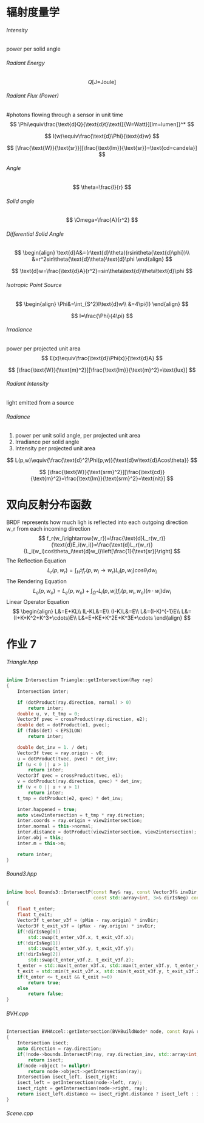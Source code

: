 # 辐射度量学

###### Intensity

power per solid angle

###### Radiant Energy

$$
Q\text{[J=Joule]}
$$

###### Radiant Flux (Power)

#photons flowing through a sensor in unit time
$$
\Phi\equiv\frac{\text{d}Q}{\text{d}t}\text{[{W=Watt}][lm=lumen]}^*
$$

$$
I(w)\equiv\frac{\text{d}\Phi}{\text{d}w}
$$

$$
[\frac{\text{W}}{\text{sr}}][\frac{\text{lm}}{\text{sr}}=\text{cd=candela}]
$$

###### Angle

$$
\theta=\frac{l}{r}
$$

###### Solid angle

$$
\Omega=\frac{A}{r^2}
$$

###### Differential Solid Angle

$$
\begin{align}
\text{d}A&=(r\text{d}\theta)(rsin\theta{\text{d}\phi})\\
&=r^2sin\theta{\text{d}\theta}\text{d}\phi
\end{align}
$$

$$
\text{d}w=\frac{\text{d}A}{r^2}=sin\theta\text{d}\theta\text{d}\phi
$$

###### Isotropic Point Source

$$
\begin{align}
\Phi&=\int_{S^2}I\text{d}w\\
&=4\pi{I}
\end{align}
$$

$$
I=\frac{\Phi}{4\pi}
$$

###### Irradiance 

power per projected unit area
$$
E(x)\equiv\frac{\text{d}\Phi(x)}{\text{d}A}
$$

$$
[\frac{\text{W}}{\text{m}^2}][\frac{\text{lm}}{\text{m}^2}=\text{lux}]
$$

###### Radiant Intensity

light emitted from a source

###### Radiance

1. power per unit solid angle, per projected unit area
2. Irradiance per solid angle
3. Intensity per projected unit area

$$
L(p,w)\equiv{\frac{\text{d}^2\Phi(p,w)}{\text{d}w\text{d}Acos\theta}}
$$

$$
[\frac{\text{W}}{\text{srm}^2}][\frac{\text{cd}}{\text{m}^2}=\frac{\text{lm}}{\text{srm}^2}=\text{nit}]
$$



# 双向反射分布函数

BRDF represents how much ligh is reflected into each outgoing direction w_r from each incoming direction
$$
f_r(w_i\rightarrow{w_r})=\frac{\text{d}L_r(w_r)}{\text{d}E_i(w_i)}=\frac{\text{d}L_r(w_r)}{L_i(w_i)cos\theta_i\text{d}w_i}\left[\frac{1}{\text{sr}}\right]
$$
The Reflection Equation
$$
L_r(p,w_r)=\int_{H^2}f_r(p,w_i\rightarrow{w_r})L_i(p,w_i)cos\theta_i\text{d}w_i
$$
The Rendering Equation
$$
L_o(p,w_o)=L_e(p,w_o)+\int_{\Omega^+}L_i(p,w_i)f_r(p,w_i,w_o)(n\cdot{w_i})\text{d}w_i
$$
Linear Operator Equation
$$
\begin{align}
L&=E+KL\\
IL-KL&=E\\
(I-K)L&=E\\
L&=(I-K)^{-1}E\\
L&=(I+K+K^2+K^3+\cdots)E\\
L&=E+KE+K^2E+K^3E+\cdots
\end{align}
$$

# 作业 7

###### Triangle.hpp

```c++
inline Intersection Triangle::getIntersection(Ray ray)
{
    Intersection inter;

    if (dotProduct(ray.direction, normal) > 0)
        return inter;
    double u, v, t_tmp = 0;
    Vector3f pvec = crossProduct(ray.direction, e2);
    double det = dotProduct(e1, pvec);
    if (fabs(det) < EPSILON)
        return inter;

    double det_inv = 1. / det;
    Vector3f tvec = ray.origin - v0;
    u = dotProduct(tvec, pvec) * det_inv;
    if (u < 0 || u > 1)
        return inter;
    Vector3f qvec = crossProduct(tvec, e1);
    v = dotProduct(ray.direction, qvec) * det_inv;
    if (v < 0 || u + v > 1)
        return inter;
    t_tmp = dotProduct(e2, qvec) * det_inv;

    inter.happened = true;
    auto view2intersection = t_tmp * ray.direction;
    inter.coords = ray.origin + view2intersection;
    inter.normal = this->normal;
    inter.distance = dotProduct(view2intersection, view2intersection);
    inter.obj = this;
    inter.m = this->m;

    return inter;
}
```

###### Bound3.hpp

```c++
inline bool Bounds3::IntersectP(const Ray& ray, const Vector3f& invDir,
                                const std::array<int, 3>& dirIsNeg) const
{
    float t_enter;
    float t_exit;
    Vector3f t_enter_v3f = (pMin - ray.origin) * invDir;
    Vector3f t_exit_v3f = (pMax - ray.origin) * invDir;
    if(!dirIsNeg[0])
        std::swap(t_enter_v3f.x, t_exit_v3f.x);
    if(!dirIsNeg[1])
        std::swap(t_enter_v3f.y, t_exit_v3f.y);
    if(!dirIsNeg[2])
        std::swap(t_enter_v3f.z, t_exit_v3f.z);
    t_enter = std::max(t_enter_v3f.x, std::max(t_enter_v3f.y, t_enter_v3f.z));
    t_exit = std::min(t_exit_v3f.x, std::min(t_exit_v3f.y, t_exit_v3f.z));
    if(t_enter <= t_exit && t_exit >=0)
        return true;
    else
        return false;
}
```

###### BVH.cpp

```c++
Intersection BVHAccel::getIntersection(BVHBuildNode* node, const Ray& ray) const
{
    Intersection isect;
    auto direction = ray.direction;
    if(!node->bounds.IntersectP(ray, ray.direction_inv, std::array<int, 3>{direction.x>0, direction.y>0, direction.z>0}))
        return isect;
    if(node->object != nullptr)
        return node->object->getIntersection(ray);
    Intersection isect_left, isect_right;
    isect_left = getIntersection(node->left, ray);
    isect_right = getIntersection(node->right, ray);
    return isect_left.distance <= isect_right.distance ? isect_left : isect_right;
}
```

###### Scene.cpp

```c++

```

